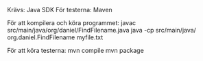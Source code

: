 Krävs: Java SDK
För testerna: Maven

För att kompilera och köra programmet: 
javac src/main/java/org/daniel/FindFilename.java
java -cp src/main/java/ org.daniel.FindFilename myfile.txt

För att köra testerna:
mvn compile
mvn package